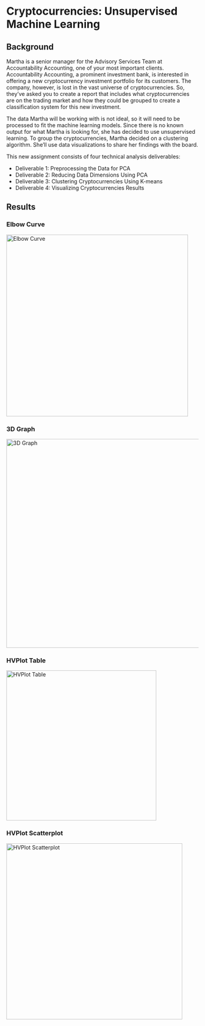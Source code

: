 # Cryptocurrencies: Unsupervised Machine Learning

## Background

Martha is a senior manager for the Advisory Services Team at Accountability Accounting, one of your most important clients. Accountability Accounting, a prominent investment bank, is interested in offering a new cryptocurrency investment portfolio for its customers. The company, however, is lost in the vast universe of cryptocurrencies. So, they’ve asked you to create a report that includes what cryptocurrencies are on the trading market and how they could be grouped to create a classification system for this new investment.

The data Martha will be working with is not ideal, so it will need to be processed to fit the machine learning models. Since there is no known output for what Martha is looking for, she has decided to use unsupervised learning. To group the cryptocurrencies, Martha decided on a clustering algorithm. She’ll use data visualizations to share her findings with the board.


This new assignment consists of four technical analysis deliverables:

- Deliverable 1: Preprocessing the Data for PCA
- Deliverable 2: Reducing Data Dimensions Using PCA
- Deliverable 3: Clustering Cryptocurrencies Using K-means
- Deliverable 4: Visualizing Cryptocurrencies Results

## Results

### <B>Elbow Curve</B>

<img width="476" alt="Elbow Curve" src="https://user-images.githubusercontent.com/82718969/137391735-4385053f-91a2-4d93-97c3-ae4af1f4e12c.png">

### <B>3D Graph</B>

<img width="547" alt="3D Graph" src="https://user-images.githubusercontent.com/82718969/137391865-e6fbafd2-b510-4b51-b663-c3de0a8dd93b.png">

### <B>HVPlot Table</B>

<img width="393" alt="HVPlot Table" src="https://user-images.githubusercontent.com/82718969/137391947-b14568c5-53bf-4173-82e1-534cee05b5cd.png">

### <B>HVPlot Scatterplot</B>

<img width="461" alt="HVPlot Scatterplot" src="https://user-images.githubusercontent.com/82718969/137392005-4533378c-eb27-431d-a6a3-c208dea8b0dd.png">
